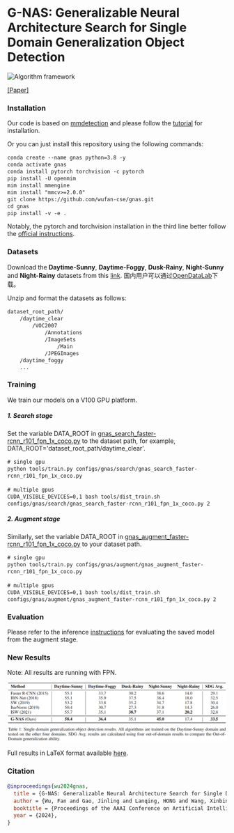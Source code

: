 # G-NAS: Generalizable Neural Architecture Search for Single Domain Generalization Object Detection

![Algorithm framework](resources/algorithm_framework.png)

[[Paper]](http://arxiv.org/abs/2402.04672)

### Installation

Our code is based on [mmdetection](https://github.com/open-mmlab/mmdetection) and please follow the [tutorial](https://mmdetection.readthedocs.io/en/latest/get_started.html) for installation.

Or you can just install this repository using the following commands:

```
conda create --name gnas python=3.8 -y
conda activate gnas
conda install pytorch torchvision -c pytorch
pip install -U openmim
mim install mmengine
mim install "mmcv>=2.0.0"
git clone https://github.com/wufan-cse/gnas.git
cd gnas
pip install -v -e .
```

Notably, the pytorch and torchvision installation in the third line better follow the [official instructions](https://pytorch.org/get-started/locally).

### Datasets

Download the **Daytime-Sunny**, **Daytime-Foggy**, **Dusk-Rainy**, **Night-Sunny** and **Night-Rainy** datasets from this [link](https://drive.google.com/drive/folders/1IIUnUrJrvFgPzU8D6KtV0CXa8k1eBV9B).
国内用户可以通过[OpenDataLab](https://opendatalab.com/wufan/S-DGOD)下载。

Unzip and format the datasets as follows:

```
dataset_root_path/
    /daytime_clear
        /VOC2007
            /Annotations
            /ImageSets
                /Main
            /JPEGImages
    /daytime_foggy
    ...
```

### Training

We train our models on a V100 GPU platform.

##### 1. Search stage

Set the variable DATA_ROOT in [gnas_search_faster-rcnn_r101_fpn_1x_coco.py](https://github.com/wufan-cse/gnas/blob/main/configs/gnas/search/gnas_search_faster-rcnn_r101_fpn_1x_coco.py) to the dataset path, for example, DATA_ROOT='dataset_root_path/daytime_clear'.

```
# single gpu
python tools/train.py configs/gnas/search/gnas_search_faster-rcnn_r101_fpn_1x_coco.py

# multiple gpus
CUDA_VISIBLE_DEVICES=0,1 bash tools/dist_train.sh configs/gnas/search/gnas_search_faster-rcnn_r101_fpn_1x_coco.py 2
```

##### 2. Augment stage

Similarly, set the variable DATA_ROOT in [gnas_augment_faster-rcnn_r101_fpn_1x_coco.py](https://github.com/wufan-cse/gnas/blob/main/configs/gnas/augment/gnas_augment_faster-rcnn_r101_fpn_1x_coco.py) to your dataset path.

```
# single gpu
python tools/train.py configs/gnas/augment/gnas_augment_faster-rcnn_r101_fpn_1x_coco.py

# multiple gpus
CUDA_VISIBLE_DEVICES=0,1 bash tools/dist_train.sh configs/gnas/augment/gnas_augment_faster-rcnn_r101_fpn_1x_coco.py 2
```

### Evaluation

Please refer to the inference [instructions](https://mmdetection.readthedocs.io/en/latest/user_guides/inference.html) for evaluating the saved model from the augment stage.

### New Results

Note: All results are running with FPN.

![Result table](resources/sdgod_results.png)

Full results in LaTeX format available [here](resources/sdgod_results.tex).

### Citation

```bibtex
@inproceedings{wu2024gnas,
  title = {G-NAS: Generalizable Neural Architecture Search for Single Domain Generalization Object Detection},
  author = {Wu, Fan and Gao, Jinling and Lanqing, HONG and Wang, Xinbing and Zhou, Chenghu and Ye, Nanyang},
  booktitle = {Proceedings of the AAAI Conference on Artificial Intelligence},
  year = {2024},
}
```
